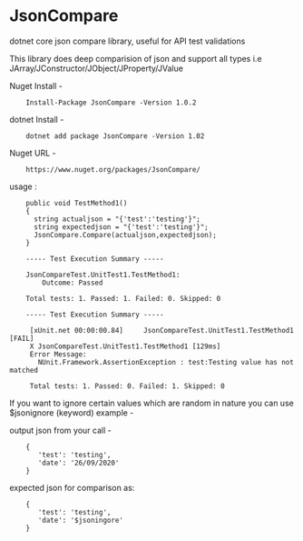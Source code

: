 # JsonCompare

dotnet core json compare library, useful for API test validations

This library does deep comparision of json and support all types i.e JArray/JConstructor/JObject/JProperty/JValue

Nuget Install -

        Install-Package JsonCompare -Version 1.0.2

dotnet Install - 

        dotnet add package JsonCompare -Version 1.02
        
Nuget URL - 

        https://www.nuget.org/packages/JsonCompare/

usage :

        public void TestMethod1()
        {
          string actualjson = "{'test':'testing'}";
          string expectedjson = "{'test':'testing'}";
          JsonCompare.Compare(actualjson,expectedjson);
        }

        ----- Test Execution Summary -----

        JsonCompareTest.UnitTest1.TestMethod1:
            Outcome: Passed

        Total tests: 1. Passed: 1. Failed: 0. Skipped: 0
        
        ----- Test Execution Summary -----
        
         [xUnit.net 00:00:00.84]     JsonCompareTest.UnitTest1.TestMethod1 [FAIL]                                                                                                                                         
         X JsonCompareTest.UnitTest1.TestMethod1 [129ms]                                                                                                                                                                
         Error Message:
           NUnit.Framework.AssertionException : test:Testing value has not matched
         
         Total tests: 1. Passed: 0. Failed: 1. Skipped: 0

If you want to ignore certain values which are random in nature you can use $jsonignore (keyword)
example - 

output json from your call - 

        {
           'test': 'testing',
           'date': '26/09/2020'
        }
        
expected json for comparison as:

        {
           'test': 'testing',
           'date': '$jsoningore'
        }
